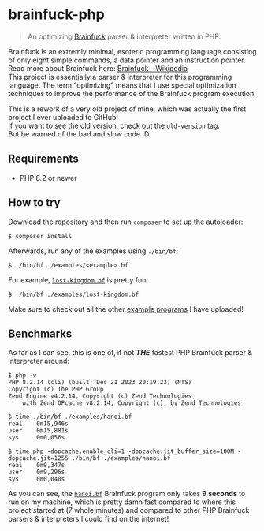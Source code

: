 # brainfuck-php

> An optimizing [Brainfuck](https://en.wikipedia.org/wiki/Brainfuck) parser &
> interpreter written in PHP.

Brainfuck is an extremly minimal, esoteric programming language consisting of
only eight simple commands, a data pointer and an instruction pointer.
Read more about Brainfuck here:
[Brainfuck - Wikipedia](https://en.wikipedia.org/wiki/Brainfuck)  
This project is essentially a parser & interpreter for this programming
language. The term "optimizing" means that I use special optimization techniques
to improve the performance of the Brainfuck program execution.

This is a rework of a very old project of mine, which was actually the first 
project I ever uploaded to GitHub!  
If you want to see the old version, check out the 
[`old-version`](https://github.com/jonasgeiler/brainfuck-php/tree/old-version)
tag.  
But be warned of the bad and slow code :D

## Requirements

- PHP 8.2 or newer

## How to try

Download the repository and then run `composer` to set up the autoloader:

```shell
$ composer install
```

Afterwards, run any of the examples using `./bin/bf`:

```shell
$ ./bin/bf ./examples/<example>.bf
```

For example, [`lost-kingdom.bf`](./examples/lost-kingdom.bf) is pretty fun:

```shell
$ ./bin/bf ./examples/lost-kingdom.bf
```

Make sure to check out all the other [example programs](./examples)
I have uploaded!  

## Benchmarks

As far as I can see, this is one of, if not __*THE*__ fastest PHP Brainfuck
parser & interpreter around:

```shell
$ php -v
PHP 8.2.14 (cli) (built: Dec 21 2023 20:19:23) (NTS)
Copyright (c) The PHP Group
Zend Engine v4.2.14, Copyright (c) Zend Technologies
    with Zend OPcache v8.2.14, Copyright (c), by Zend Technologies

$ time ./bin/bf ./examples/hanoi.bf
real    0m15,946s
user    0m15,881s
sys     0m0,056s

$ time php -dopcache.enable_cli=1 -dopcache.jit_buffer_size=100M -dopcache.jit=1255 ./bin/bf ./examples/hanoi.bf
real    0m9,347s
user    0m9,296s
sys     0m0,040s
```

As you can see, the [`hanoi.bf`](./examples/hanoi.bf) Brainfuck program only
takes **9 seconds** to run on my machine, which is pretty damn fast compared
to where this project started at (7 whole minutes) and compared to other PHP
Brainfuck parsers & interpreters I could find on the internet!

